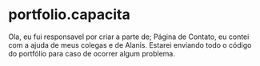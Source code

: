 # portfolio.capacita
Ola, eu fui responsavel por criar a parte de; Página de Contato, eu contei com a ajuda de meus colegas e de Alanis.
Estarei enviando todo o código do portfólio para caso de ocorrer algum problema.
